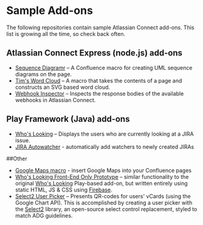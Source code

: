 # Sample Add-ons

The following repositories contain sample Atlassian Connect add-ons. This list is growing all the time, so check back often.

## Atlassian Connect Express (node.js) add-ons
- [Sequence Diagramr](https://bitbucket.org/atlassianlabs/atlassian-connect-confluence-sequence-diagramr) – A Confluence macro for creating UML sequence diagrams on the page.
- [Tim's Word Cloud](https://bitbucket.org/tpettersen/confluence-word-cloud) – A macro that takes the contents of a page and constructs an SVG based word cloud.
- [Webhook Inspector](https://bitbucket.org/atlassianlabs/webhook-inspector) – Inspects the response bodies of the available webhooks in Atlassian Connect.

## Play Framework (Java) add-ons
- [Who's Looking](https://bitbucket.org/atlassian/whoslooking-connect/overview) – Displays the users who are currently looking at a JIRA issue.  
- [JIRA Autowatcher](https://bitbucket.org/atlassianlabs/atlassian-autowatch-plugin) - automatically add watchers to newly created JIRAs
 
##Other
- [Google Maps macro](https://bitbucket.org/acgmaps/acgmaps.bitbucket.org) - insert Google Maps into your Confluence pages
- [Who's Looking Front-End Only Prototype](https://bitbucket.org/atlassianlabs/whoslooking-connect-v2) – similar functionality to the original [Who's Looking](https://bitbucket.org/atlassian/whoslooking-connect/overview) Play-based add-on, but written entirely using static HTML, JS & CSS using [Firebase](https://www.firebase.com/).
- [Select2 User Picker](https://bitbucket.org/atlassian_tutorial/connect-select2-user-picker) – Presents QR-codes for users' vCards (using the Google Chart API). This is accomplished by creating a user picker with the [Select2](http://ivaynberg.github.io/select2/) library, an open-source select control replacement, styled to match ADG guidelines.